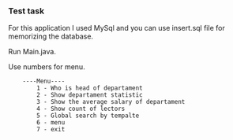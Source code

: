 <h3>Test task</h3>
For this application I used MySql and you can use insert.sql file for memorizing the database.

Run Main.java.

Use numbers for menu.

        ----Menu---- 
            1 - Who is head of departament
            2 - Show departament statistic 
            3 - Show the average salary of departament
            4 - Show count of lectors
            5 - Global search by tempalte
            6 - menu 
            7 - exit  
